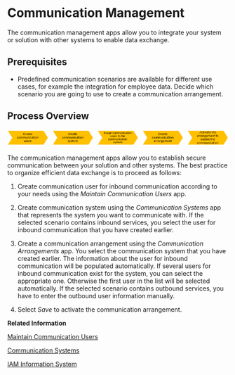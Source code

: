 <!-- loio2e84a10c430645a88bdbfaaa23ac9ff7 -->

# Communication Management

The communication management apps allow you to integrate your system or solution with other systems to enable data exchange.



<a name="loio2e84a10c430645a88bdbfaaa23ac9ff7__CommunicationManagement_prereq"/>

## Prerequisites

-   Predefined communication scenarios are available for different use cases, for example the integration for employee data. Decide which scenario you are going to use to create a communication arrangement.




<a name="loio2e84a10c430645a88bdbfaaa23ac9ff7__CommunicationManagement_processOverview"/>

## Process Overview

![](images/Communication_Management_Overview_35904a6.png)

The communication management apps allow you to establish secure communication between your solution and other systems. The best practice to organize efficient data exchange is to proceed as follows:

1.  Create communication user for inbound communication according to your needs using the *Maintain Communication Users* app.

2.  Create communication system using the *Communication Systems* app that represents the system you want to communicate with. If the selected scenario contains inbound services, you select the user for inbound communication that you have created earlier.

3.  Create a communication arrangement using the *Communication Arrangements* app. You select the communication system that you have created earlier. The information about the user for inbound communication will be populated automatically. If several users for inbound communication exist for the system, you can select the appropriate one. Otherwise the first user in the list will be selected automatically. If the selected scenario contains outbound services, you have to enter the outbound user information manually.

4.  Select *Save* to activate the communication arrangement.


**Related Information**  


[Maintain Communication Users](maintain-communication-users-eef80dd.md "You can use this app to create and edit communication users. Communication users are used by solutions to authenticate themselves to be able to post data.")



[Communication Systems](communication-systems-15663c1.md "You can use this app to create communication systems. Communication systems are created to enable the communication among different systems.")

[IAM Information System](iam-information-system-82d17cf.md "With this app you can get an overview of business users in your system and what roles and restrictions are assigned to them.")

